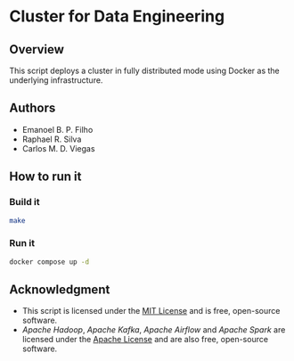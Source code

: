 # Cluster for Data Engineering

## Overview

This script deploys a cluster in fully distributed mode using Docker as the underlying infrastructure.

## Authors

- Emanoel B. P. Filho
- Raphael R. Silva
- Carlos M. D. Viegas

## How to run it

### Build it

```bash
make
```

### Run it

```bash
docker compose up -d
```

## Acknowledgment 

- This script is licensed under the [MIT License](https://github.com/cmdviegas/docker-hadoop-cluster/blob/master/LICENSE) and is free, open-source software.
- *Apache Hadoop*, *Apache Kafka*, *Apache Airflow* and *Apache Spark* are licensed under the [Apache License](https://github.com/cmdviegas/docker-hadoop-cluster/blob/master/LICENSE.apache) and are also free, open-source software.
